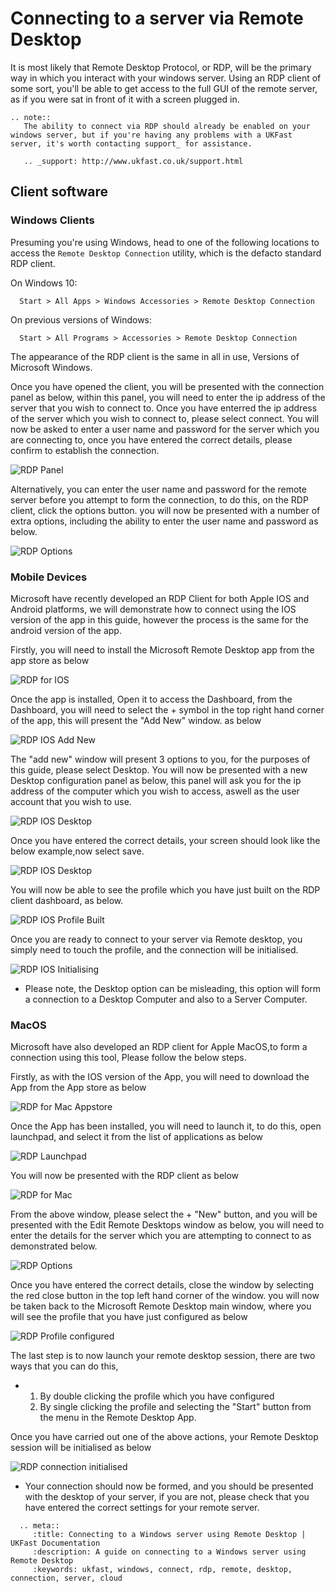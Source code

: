 # Connecting to a server via Remote Desktop

It is most likely that Remote Desktop Protocol, or RDP, will be the primary way in which you interact with your windows server. Using an RDP client of some sort, you'll be able to get access to the full GUI of the remote server, as if you were sat in front of it with a screen plugged in.

```eval_rst
.. note::
   The ability to connect via RDP should already be enabled on your windows server, but if you're having any problems with a UKFast server, it's worth contacting support_ for assistance.

   .. _support: http://www.ukfast.co.uk/support.html

```

## Client software

### Windows Clients

Presuming you're using Windows, head to one of the following locations to access the `Remote Desktop Connection` utility, which is the defacto standard RDP client.

On Windows 10:

```console
  Start > All Apps > Windows Accessories > Remote Desktop Connection
```

On previous versions of Windows:

```console
  Start > All Programs > Accessories > Remote Desktop Connection
```

The appearance of the RDP client is the same in all in use, Versions of Microsoft Windows.

Once you have opened the client, you will be presented with the connection panel as below, within this panel, you will need to enter the ip address of the server that you wish to connect to. Once you have enterred the ip address of the server which you wish to connect to, please select connect. You will now be asked to enter a user name and password for the server which you are connecting to, once you have entered the correct details, please confirm to establish the connection.

![RDP Panel](files/connecting_windows/mstscsmall.PNG)

Alternatively, you can enter the user name and password for the remote server before you attempt to form the connection, to do this, on the RDP client, click the options button. you will now be presented with a number of extra options, including the ability to enter the user name and password as below.

![RDP Options](files/connecting_windows/mstscoptions.PNG)


### Mobile Devices

Microsoft have recently developed an RDP Client for both Apple IOS and Android platforms, we will demonstrate how to connect using the IOS version of the app in this guide, however the process is the same for the android version of the app.

Firstly, you will need to install the Microsoft Remote Desktop app from the app store as below

![RDP for IOS](files/connecting_mobiledevices/Microsoftremotedesktop.PNG)

Once the app is installed, Open it to access the Dashboard, from the Dashboard, you will need to select the + symbol in the top right hand corner of the app, this will present the "Add New" window. as below 

![RDP IOS Add New](files/connecting_mobiledevices/addnewconnection.PNG)

The "add new" window will present 3 options to you, for the purposes of this guide, please select Desktop. You will now be presented with a new Desktop configuration panel as below, this panel will ask you for the ip address of the computer which you wish to access, aswell as the user account that you wish to use.

![RDP IOS Desktop](files/connecting_mobiledevices/blankdesktopconnection.PNG)

Once you have entered the correct details, your screen should look like the below example,now select save.

![RDP IOS Desktop](files/connecting_mobiledevices/chooseuseraccountoraddown.PNG)

You will now be able to see the profile which you have just built on the RDP client dashboard, as below.

![RDP IOS Profile Built](files/connecting_mobiledevices/profilebuiltandready.PNG)

Once you are ready to connect to your server via Remote desktop, you simply need to touch the profile, and the connection will be initialised.

![RDP IOS Initialising](files/connecting_mobiledevices/touchtoinitiate.PNG)

* Please note, the Desktop option can be misleading, this option will form a connection to a Desktop Computer and also to a Server Computer.


### MacOS

Microsoft have also developed an RDP client for Apple MacOS,to form a connection using this tool, Please follow the below steps.

Firstly, as with the IOS version of the App, you will need to download the App from the App store as below

![RDP for Mac Appstore](files/connecting_MacOS/remotedesktopinstall.PNG)

Once the App has been installed, you will need to launch it, to do this, open launchpad, and select it from the list of applications as below

![RDP Launchpad](files/connecting_MacOS/launchpad.PNG)

You will now be presented with the RDP client as below

![RDP for Mac](files/connecting_MacOS/rdpapp.PNG)

From the above window, please select the + "New" button, and you will be presented with the Edit Remote Desktops window as below, you will need to enter the details for the server which you are attempting to connect to as demonstrated below.

![RDP Options](files/connecting_MacOS/connectiondetails.PNG)

Once you have entered the correct details, close the window by selecting the red close button in the top left hand corner of the window. you will now be taken back to the Microsoft Remote Desktop main window, where you will see the profile that you have just configured as below

![RDP Profile configured](files/connecting_MacOS/profilemade.PNG)

The last step is to now launch your remote desktop session, there are two ways that you can do this,

* 1. By double clicking the profile which you have configured
  2. By single clicking the profile and selecting the "Start" button from the menu in the Remote Desktop App.

Once you have carried out one of the above actions, your Remote Desktop session will be initialised as below

![RDP connection initialised](files/connecting_MacOS/connecting.PNG)

* Your connection should now be formed, and you should be presented with the desktop of your server, if you are not, please check that you have entered the correct settings for your remote server.

```eval_rst
  .. meta::
     :title: Connecting to a Windows server using Remote Desktop | UKFast Documentation
     :description: A guide on connecting to a Windows server using Remote Desktop
     :keywords: ukfast, windows, connect, rdp, remote, desktop, connection, server, cloud
